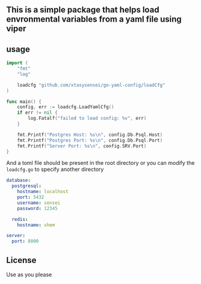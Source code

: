 ## This is a simple package that helps load envronmental variables from a yaml file using viper


## usage
```go
import (
	"fmt"
	"log"

	loadcfg "github.com/xtasysensei/go-yaml-config/loadCfg"
)

func main() {
	config, err := loadcfg.LoadYamlCfg()
	if err != nil {
		log.Fatalf("failed to load config: %v", err)
	}

	fmt.Printf("Postgres Host: %s\n", config.Db.Psql.Host)
	fmt.Printf("Postgres Port: %s\n", config.Db.Psql.Port)
	fmt.Printf("Server Port: %s\n", config.SRV.Port)
}

```

And a toml file should be present in the root directory or you can modify the `loadcfg.go` to specify another directory

```yaml
database:
  postgresql:
    hostname: localhost
    port: 5432
    username: sensei
    password: 12345

  redis:
    hostname: shem

server:
  port: 8000
```

## License
Use as you please
